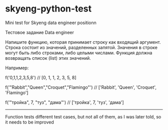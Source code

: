 # skyeng-python-test
Mini test for Skyeng data engineer positionn

Тестовое задание Data engineer

Напишите функцию, которая принимает строку как входящий аргумент. Строка состоит из значений, разделенных запятой. Значения в строке могут быть либо строками, либо целыми числами. Функция должна возвращать список (list) этих значений.

Например: 

f('0,1,1,2,3,5,8')                          // [0, 1, 1, 2, 3, 5, 8]

f('"Rabbit","Queen","Croquet","Flamingo"')   // ['Rabbit', 'Queen', 'Croquet', 'Flamingo']

f('"тройка", 7, "туз", "дама"')              // ['тройка', 7, 'туз', 'дама']

---
Function tests different test cases, but not all of them, as I was later told, so it needs to be improved

